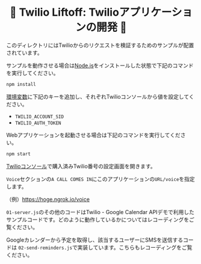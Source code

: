 <h1 align="center">🚀 Twilio Liftoff: Twilioアプリケーションの開発 🚀</h1>


このディレクトリにはTwilioからのリクエストを検証するためのサンプルが配置されています。

サンプルを動作させる場合は[Node.js](https://nodejs.org/en/)をインストールした状態で下記のコマンドを実行してください。

```bash
npm install
```

[環境変数](https://www.twilio.com/blog/how-to-set-environment-variables-jp)に下記のキーを追加し、それぞれTwilioコンソールから値を設定してください。
- `TWILIO_ACCOUNT_SID`
- `TWILIO_AUTH_TOKEN`

Webアプリケーションを起動させる場合は下記のコマンドを実行してください。

```bash
npm start
```

[Twilioコンソール](https://www.twilio.com/console/phone-numbers/incoming)で購入済みTwilio番号の設定画面を開きます。

`Voice`セクションの`A CALL COMES IN`にこのアプリケーションの`URL/voice`を指定します。

（例）https://hoge.ngrok.io/voice

`01-server.js`のその他のコードはTwilio - Google Calendar APIデモで利用したサンプルコードです。どのように動作しているかについてはレコーディングをご覧ください。

Googleカレンダーから予定を取得し、該当するユーザーにSMSを送信するコードは `02-send-reminders.js`で実装しています。こちらもレコーディングをご覧ください。
